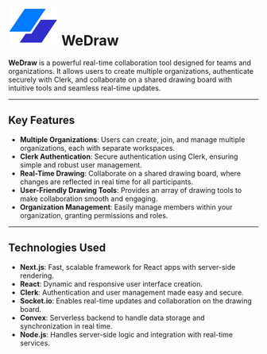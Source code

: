 # ![WeDraw Logo](public/logo.svg) WeDraw

**WeDraw** is a powerful real-time collaboration tool designed for teams and organizations. It allows users to create multiple organizations, authenticate securely with Clerk, and collaborate on a shared drawing board with intuitive tools and seamless real-time updates.

---

## Key Features

- **Multiple Organizations**: Users can create, join, and manage multiple organizations, each with separate workspaces.
- **Clerk Authentication**: Secure authentication using Clerk, ensuring simple and robust user management.
- **Real-Time Drawing**: Collaborate on a shared drawing board, where changes are reflected in real time for all participants.
- **User-Friendly Drawing Tools**: Provides an array of drawing tools to make collaboration smooth and engaging.
- **Organization Management**: Easily manage members within your organization, granting permissions and roles.

---

## Technologies Used

- **Next.js**: Fast, scalable framework for React apps with server-side rendering.
- **React**: Dynamic and responsive user interface creation.
- **Clerk**: Authentication and user management made easy and secure.
- **Socket.io**: Enables real-time updates and collaboration on the drawing board.
- **Convex**: Serverless backend to handle data storage and synchronization in real time.
- **Node.js**: Handles server-side logic and integration with real-time services.
